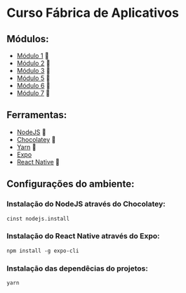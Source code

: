 # Curso Fábrica de Aplicativos

## Módulos:
  * [Módulo 1](https://github.com/lfnd0/Fabrica_Aplicativos/tree/master/modulo1) :file_folder:
  * [Módulo 2](https://github.com/lfnd0/Fabrica_Aplicativos/tree/master/modulo2) :file_folder:
  * [Módulo 3](https://github.com/lfnd0/Fabrica_Aplicativos/tree/master/modulo3) :file_folder:
  * [Módulo 5](https://github.com/lfnd0/Fabrica_Aplicativos/tree/master/modulo5) :file_folder:
  * [Módulo 6](https://github.com/lfnd0/Fabrica_Aplicativos/tree/master/modulo6) :file_folder:
  * [Módulo 7](https://github.com/lfnd0/Fabrica_Aplicativos/tree/master/modulo7) :file_folder:


## Ferramentas:
  * [NodeJS](https://nodejs.org/en/) :link:
  * [Chocolatey](https://chocolatey.org/install) :link:
  * [Yarn](https://yarnpkg.com/pt-BR/) :link:
  * [Expo](https://docs.expo.io/versions/latest/)
  * [React Native](https://facebook.github.io/react-native/) :link:

## Configurações do ambiente:

  ### Instalação do NodeJS através do Chocolatey:
    cinst nodejs.install

  ### Instalação do React Native através do Expo:
    npm install -g expo-cli
  
  ### Instalação das dependêcias do projetos:
    yarn